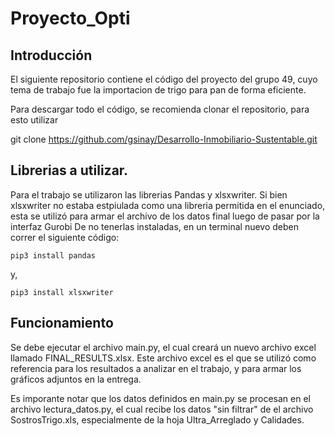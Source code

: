 # Proyecto_Opti
## Introducción

El siguiente repositorio contiene el código del proyecto del grupo 49, cuyo tema de trabajo fue la importacion de trigo para pan de forma eficiente.

Para descargar todo el código, se recomienda clonar el repositorio, para esto utilizar

git clone https://github.com/gsinay/Desarrollo-Inmobiliario-Sustentable.git

## Librerias a utilizar.
Para el trabajo se utilizaron las librerias Pandas y xlsxwriter. Si bien xlsxwriter no estaba estpiulada como una libreria permitida en el enunciado, esta se utilizó para armar el archivo de los datos final luego de pasar por la interfaz Gurobi De no tenerlas instaladas, en un terminal nuevo deben correr el siguiente código: 
```
pip3 install pandas
```

y,

```
pip3 install xlsxwriter
```

## Funcionamiento
Se debe ejecutar el archivo main.py, el cual creará un nuevo archivo excel llamado FINAL_RESULTS.xlsx. Este archivo excel es el que se utilizó como referencia para los resultados a analizar en el trabajo, y para armar los gráficos adjuntos en la entrega. 

Es imporante notar que los datos definidos en main.py se procesan en el archivo lectura_datos.py, el cual recibe los datos "sin filtrar" de el archivo SostrosTrigo.xls, especialmente de la hoja Ultra_Arreglado y Calidades. 



